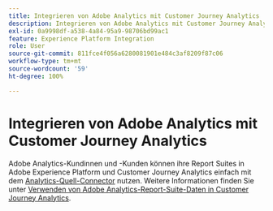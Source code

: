 ```yaml
---
title: Integrieren von Adobe Analytics mit Customer Journey Analytics
description: Integrieren von Adobe Analytics mit Customer Journey Analytics
exl-id: 0a9998df-a538-4a84-95a9-98706bd99ac1
feature: Experience Platform Integration
role: User
source-git-commit: 811fce4f056a6280081901e484c3af8209f87c06
workflow-type: tm+mt
source-wordcount: '59'
ht-degree: 100%

---
```


# Integrieren von Adobe Analytics mit Customer Journey Analytics

Adobe Analytics-Kundinnen und -Kunden können ihre Report Suites in Adobe Experience Platform und Customer Journey Analytics einfach mit dem [Analytics-Quell-Connector](https://experienceleague.adobe.com/docs/experience-platform/sources/connectors/adobe-applications/analytics.html?lang=de) nutzen. Weitere Informationen finden Sie unter [Verwenden von Adobe Analytics-Report-Suite-Daten in Customer Journey Analytics](/help/getting-started/aa-vs-cja/aa-data-in-cja.md).
